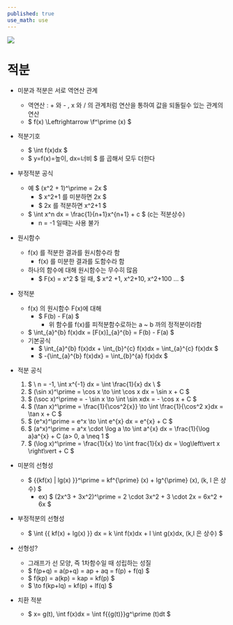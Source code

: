 ```yaml
---
published: true
use_math: use
---
```

![]({{site.baseurl}}/images/%EC%A0%81%EB%B6%84.png)

# 적분
- 미분과 적분은 서로 역연산 관계
  - 역연산 : + 와 - , x 와 / 의 관계처럼 연산을 통하여 값을 되돌릴수 있는 관계의 연산
  - $ f(x) \Leftrightarrow \f^\prime (x) $
- 적분기호
  - $ \int f(x)dx $
  - $ y=f(x)=높이, dx=너비 $ 를 곱해서 모두 더한다
- 부정적분 공식
  - 예 $ (x^2 + 1)^\prime = 2x $
    - $ x^2+1 를 미분하면 2x $
    - $ 2x 를 적분하면 x^2+1 $
  - $ \int x^n dx = \frac{1}{n+1}x^{n+1} + c $ (c는 적분상수)
    - n = -1 일때는 사용 불가
- 원시함수
  - f(x) 를 적분한 결과를 원시함수라 함
    - f(x) 를 미분한 결과를 도함수라 함
  - 하나의 함수에 대해 원시함수는 무수히 많음
    - $ F(x) = x^2 $ 일 때, $ x^2 +1, x^2+10, x^2+100 ... $
- 정적분
  - f(x) 의 원시함수 F(x)에 대해
    - $ F(b) - F(a) $ 
      - 위 함수를 f(x)를 피적분함수로하는 a ~ b 까의 정적분이라함
  - $ \int_{a}^{b} f(x)dx = [F(x)]_{a}^{b} = F(b) - F(a) $ 
  - 기본공식
    - $ \int_{a}^{b} f(x)dx + \int_{b}^{c} f(x)dx = \int_{a}^{c} f(x)dx $
    - $ -{\int_{a}^{b} f(x)dx} = \int_{b}^{a} f(x)dx $
- 적분 공식
  1) $ \ n = -1, \int x^{-1} dx = \int \frac{1}{x} dx \ $
  2) $ (\sin x)^\prime = \cos x \to \int \cos x dx = \sin x + C $
  3) $ (\soc x)^\prime = - \sin x \to \int \sin xdx = - \cos x + C $
  4) $ (\tan x)^\prime = \frac{1}{\cos^2{x}} \to \int \frac{1}{\cos^2 x}dx = \tan x + C $
  5) $ (e^x)^\prime = e^x \to \int e^{x} dx = e^{x} + C $
  6) $ (a^x)^\prime = a^x \cdot \log a \to \int a^{x} dx = \frac{1}{\log a}a^{x} + C (a> 0, a \neq 1 $
  7) $ (\log x)^\prime = \frac{1}{x} \to \int frac{1}{x} dx = \log\left\vert x \right\vert + C $

- 미분의 선형성
  - $ {{kf(x) | lg(x) }}^\prime = kf^{\prime} (x) + lg^{\prime} (x), (k, l 은 상수) $
    - ex) $ (2x^3 + 3x^2)^\prime = 2 \cdot 3x^2 + 3 \cdot 2x = 6x^2 + 6x $
- 부정적분의 선형성
  - $ \int {{ kf(x) + lg(x) }} dx = k \int f(x)dx + l \int g(x)dx, (k,l 은 상수) $

- 선형성?
  - 그래프가 선 모양, 즉 1차함수일 때 성립하는 성질
  - $ f(p+q) = a(p+q) = ap + aq = f(p) + f(q) $
  - $ f(kp) = a(kp) = kap = kf(p) $
  - $ \to f(kp+lq) = kf(p) + lf(q) $
  
- 치환 적분
  - $ x= g(t), \int f(x)dx = \int f{{g(t)}}g^\prime (t)dt $
  